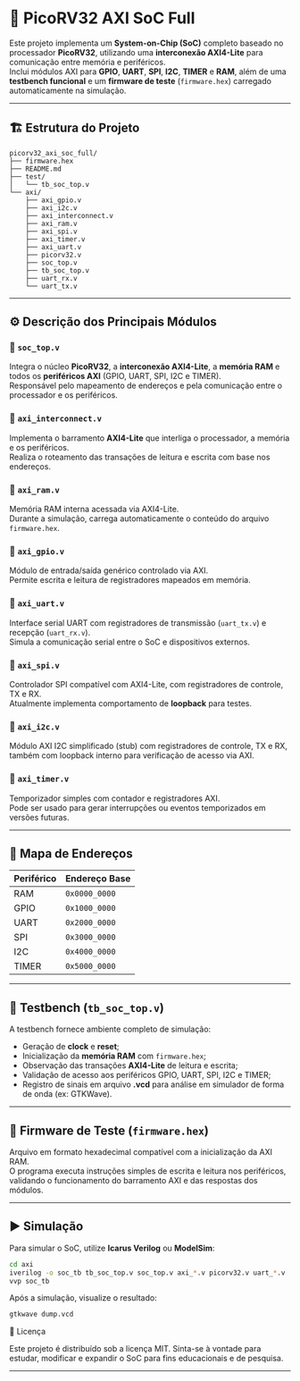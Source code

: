 # 🧩 PicoRV32 AXI SoC Full

Este projeto implementa um **System-on-Chip (SoC)** completo baseado no processador **PicoRV32**, utilizando uma **interconexão AXI4-Lite** para comunicação entre memória e periféricos.  
Inclui módulos AXI para **GPIO**, **UART**, **SPI**, **I2C**, **TIMER** e **RAM**, além de uma **testbench funcional** e um **firmware de teste** (`firmware.hex`) carregado automaticamente na simulação.

---

## 🏗️ Estrutura do Projeto

```
picorv32_axi_soc_full/
├── firmware.hex
├── README.md
├── test/
│   └── tb_soc_top.v
└── axi/
    ├── axi_gpio.v
    ├── axi_i2c.v
    ├── axi_interconnect.v
    ├── axi_ram.v
    ├── axi_spi.v
    ├── axi_timer.v
    ├── axi_uart.v
    ├── picorv32.v
    ├── soc_top.v
    ├── tb_soc_top.v
    ├── uart_rx.v
    └── uart_tx.v
```

---

## ⚙️ Descrição dos Principais Módulos

### 🔹 `soc_top.v`
Integra o núcleo **PicoRV32**, a **interconexão AXI4-Lite**, a **memória RAM** e todos os **periféricos AXI** (GPIO, UART, SPI, I2C e TIMER).  
Responsável pelo mapeamento de endereços e pela comunicação entre o processador e os periféricos.

### 🔹 `axi_interconnect.v`
Implementa o barramento **AXI4-Lite** que interliga o processador, a memória e os periféricos.  
Realiza o roteamento das transações de leitura e escrita com base nos endereços.

### 🔹 `axi_ram.v`
Memória RAM interna acessada via AXI4-Lite.  
Durante a simulação, carrega automaticamente o conteúdo do arquivo `firmware.hex`.

### 🔹 `axi_gpio.v`
Módulo de entrada/saída genérico controlado via AXI.  
Permite escrita e leitura de registradores mapeados em memória.

### 🔹 `axi_uart.v`
Interface serial UART com registradores de transmissão (`uart_tx.v`) e recepção (`uart_rx.v`).  
Simula a comunicação serial entre o SoC e dispositivos externos.

### 🔹 `axi_spi.v`
Controlador SPI compatível com AXI4-Lite, com registradores de controle, TX e RX.  
Atualmente implementa comportamento de **loopback** para testes.

### 🔹 `axi_i2c.v`
Módulo AXI I2C simplificado (stub) com registradores de controle, TX e RX, também com loopback interno para verificação de acesso via AXI.

### 🔹 `axi_timer.v`
Temporizador simples com contador e registradores AXI.  
Pode ser usado para gerar interrupções ou eventos temporizados em versões futuras.

---

## 🧠 Mapa de Endereços

| Periférico | Endereço Base       |
|-------------|--------------------|
| RAM         | `0x0000_0000`      |
| GPIO        | `0x1000_0000`      |
| UART        | `0x2000_0000`      |
| SPI         | `0x3000_0000`      |
| I2C         | `0x4000_0000`      |
| TIMER       | `0x5000_0000`      |

---

## 🔬 Testbench (`tb_soc_top.v`)

A testbench fornece ambiente completo de simulação:

- Geração de **clock** e **reset**;
- Inicialização da **memória RAM** com `firmware.hex`;
- Observação das transações **AXI4-Lite** de leitura e escrita;
- Validação de acesso aos periféricos GPIO, UART, SPI, I2C e TIMER;
- Registro de sinais em arquivo **.vcd** para análise em simulador de forma de onda (ex: GTKWave).

---

## 🧩 Firmware de Teste (`firmware.hex`)

Arquivo em formato hexadecimal compatível com a inicialização da AXI RAM.  
O programa executa instruções simples de escrita e leitura nos periféricos, validando o funcionamento do barramento AXI e das respostas dos módulos.

---

## ▶️ Simulação

Para simular o SoC, utilize **Icarus Verilog** ou **ModelSim**:

```bash
cd axi
iverilog -o soc_tb tb_soc_top.v soc_top.v axi_*.v picorv32.v uart_*.v
vvp soc_tb
```

Após a simulação, visualize o resultado:

```bash
gtkwave dump.vcd
```

🧾 Licença

Este projeto é distribuído sob a licença MIT.
Sinta-se à vontade para estudar, modificar e expandir o SoC para fins educacionais e de pesquisa.

---
